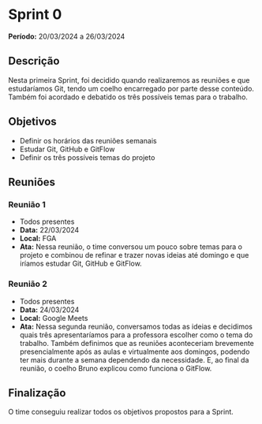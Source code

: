 # Sprint 0

**Período:** 20/03/2024 a 26/03/2024

## Descrição
Nesta primeira Sprint, foi decidido quando realizaremos as reuniões e que estudaríamos Git, tendo um coelho encarregado por parte desse conteúdo. Também foi acordado e debatido os três possíveis temas para o trabalho.

## Objetivos
- Definir os horários das reuniões semanais
- Estudar Git, GitHub e GitFlow
- Definir os três possíveis temas do projeto 

## Reuniões
### Reunião 1
- Todos presentes
- **Data:** 22/03/2024
- **Local:** FGA
- **Ata:**
  Nessa reunião, o time conversou um pouco sobre temas para o projeto e combinou de refinar e trazer novas ideias até domingo e que iríamos estudar Git, GitHub e GitFlow.

### Reunião 2
- Todos presentes
- **Data:** 24/03/2024
- **Local:** Google Meets
- **Ata:**
  Nessa segunda reunião, conversamos todas as ideias e decidimos quais três apresentaríamos para a professora escolher como o tema do trabalho. Também definimos que as reuniões aconteceriam brevemente presencialmente após as aulas e virtualmente aos domingos, podendo ter mais durante a semana dependendo da necessidade. E, ao final da reunião, o coelho Bruno explicou como funciona o GitFlow.

## Finalização
O time conseguiu realizar todos os objetivos propostos para a Sprint.
